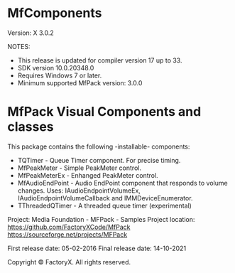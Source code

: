 # MfComponents
Version: X 3.0.2

NOTES: 
 - This release is updated for compiler version 17 up to 33.
 - SDK version 10.0.20348.0
 - Requires Windows 7 or later.
 - Minimum supported MfPack version: 3.0.0

MfPack Visual Components and classes
=======================

This package contains the following -installable- components:

- TQTimer - Queue Timer component. For precise timing.
- MfPeakMeter - Simple PeakMeter control.
- MfPeakMeterEx - Enhanged PeakMeter control.
- MfAudioEndPoint - Audio EndPoint component that responds to volume changes. 
                    Uses: IAudioEndpointVolumeEx, IAudioEndpointVolumeCallback and IMMDeviceEnumerator.
- TThreadedQTimer - A threaded queue timer (experimental) 

Project: Media Foundation - MFPack - Samples
Project location: https://github.com/FactoryXCode/MfPack
                  https://sourceforge.net/projects/MFPack

First release date: 05-02-2016
Final release date: 14-10-2021

Copyright © FactoryX. All rights reserved.